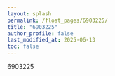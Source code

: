 ```yaml
---
layout: splash
permalink: /float_pages/6903225/
title: "6903225"
author_profile: false
last_modified_at: 2025-06-13
toc: false
---
```

 
6903225
